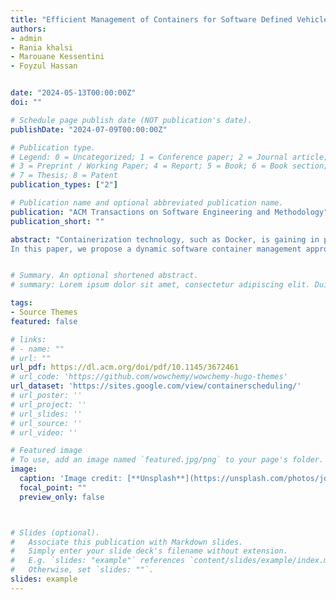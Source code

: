 ```yaml
---
title: "Efficient Management of Containers for Software Defined Vehicles"
authors:
- admin
- Rania khalsi
- Marouane Kessentini
- Foyzul Hassan


date: "2024-05-13T00:00:00Z"
doi: ""

# Schedule page publish date (NOT publication's date).
publishDate: "2024-07-09T00:00:00Z"

# Publication type.
# Legend: 0 = Uncategorized; 1 = Conference paper; 2 = Journal article;
# 3 = Preprint / Working Paper; 4 = Report; 5 = Book; 6 = Book section;
# 7 = Thesis; 8 = Patent
publication_types: ["2"]

# Publication name and optional abbreviated publication name.
publication: "ACM Transactions on Software Engineering and Methodology"
publication_short: ""

abstract: "Containerization technology, such as Docker, is gaining in popularity in newly established software-defined vehicle architectures (SDVA). However, executing those containers can quickly become computationally expensive in constrained environments, given the limited CPU, memory, and energy resources in the Electric Control Units (ECU) of SDVA. Consequently, the efficient management of these containers is crucial for enabling the on-demand usage of the applications in the vehicle based on the available resources while considering several constraints and priorities, including failure tolerance, security, safety, and comfort.
In this paper, we propose a dynamic software container management approach for constrained environments such as embedded devices/ECUs in SDVA within smart cars. To address the conflicting objectives and constraints within the vehicle, we design a novel search-based approach based on multi-objective optimization. This approach facilitates the allocation, movement, or suspension of containers between ECUs in the cluster. Collaborating with our industry partner, Ford Motor Company, we evaluate our approach using different real-world software-defined scenarios. These scenarios involve using heterogeneous clusters of ECU devices in vehicles based on real-world software containers and use-case studies from the automotive industry. The experimental results demonstrate that our scheduler outperforms existing scheduling algorithms, including the default Docker scheduler -Spread- commonly used in automotive applications. Our proposed scheduler exhibits superior performance in terms of energy and resource cost efficiency. Specifically, it achieves a 35% reduction in energy consumption in power-saving mode compared to the scheduler employed by Ford Motor Company. Additionally, our scheduler effectively distributes workload among the ECUs in the cluster, minimizing resource usage, and dynamically adjusts to the real-time requirements and constraints of the car environment. This work will serve as a fundamental building block in the automotive industry to efficiently manage software containers in smart vehicles considering constraints and priorities in the real world."


# Summary. An optional shortened abstract.
# summary: Lorem ipsum dolor sit amet, consectetur adipiscing elit. Duis posuere tellus ac convallis placerat. Proin tincidunt magna sed ex sollicitudin condimentum.

tags:
- Source Themes
featured: false

# links:
# - name: ""
# url: ""
url_pdf: https://dl.acm.org/doi/pdf/10.1145/3672461
# url_code: 'https://github.com/wowchemy/wowchemy-hugo-themes'
url_dataset: 'https://sites.google.com/view/containerscheduling/'
# url_poster: ''
# url_project: ''
# url_slides: ''
# url_source: ''
# url_video: ''

# Featured image
# To use, add an image named `featured.jpg/png` to your page's folder. 
image:
  caption: 'Image credit: [**Unsplash**](https://unsplash.com/photos/jdD8gXaTZsc)'
  focal_point: ""
  preview_only: false



# Slides (optional).
#   Associate this publication with Markdown slides.
#   Simply enter your slide deck's filename without extension.
#   E.g. `slides: "example"` references `content/slides/example/index.md`.
#   Otherwise, set `slides: ""`.
slides: example
---
```



